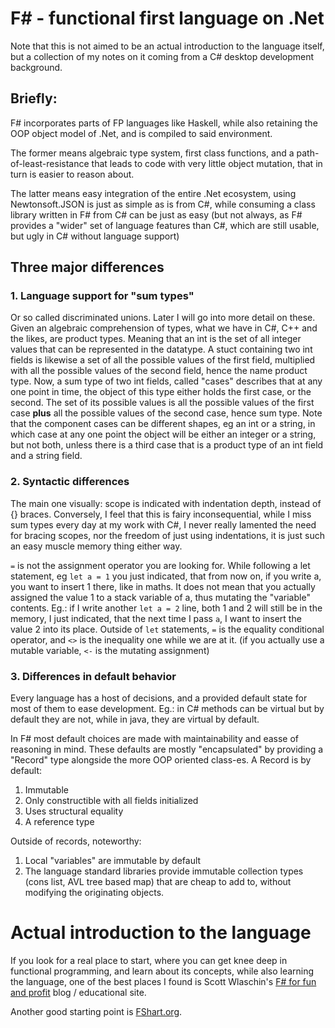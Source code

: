 # F# - functional first language on .Net
Note that this is not aimed to be an actual introduction to the language itself, but a collection of my notes on it coming from a C# desktop development background.
## Briefly:
F# incorporates parts of FP languages like Haskell, while also retaining the OOP object model of .Net, and is compiled to said environment.

The former means algebraic type system, first class functions, and a path-of-least-resistance that leads to code with very little object mutation, that in turn is easier to reason about.

The latter means easy integration of the entire .Net ecosystem, using Newtonsoft.JSON is just as simple as is from C#, while consuming a class library written in F# from C# can be just as easy (but not always, as F# provides a "wider" set of language features than C#, which are still usable, but ugly in C# without language support)

## Three major differences
### 1. Language support for "sum types"
Or so called discriminated unions. Later I will go into more detail on these. Given an algebraic comprehension of types, what we have in C#, C++ and the likes, are product types. Meaning that an int is the set of all integer values that can be represented in the datatype. A stuct containing two int fields is likewise a set of all the possible values of the first field, multiplied with all the possible values of the second field, hence the name product type. Now, a sum type of two int fields, called "cases" describes that at any one point in time, the object of this type either holds the first case, or the second. The set of its possible values is all the possible values of the first case __plus__ all the possible values of the second case, hence sum type. Note that the component cases can be different shapes, eg an int or a string, in which case at any one point the object will be either an integer or a string, but not both, unless there is a third case that is a product type of an int field and a string field.
### 2. Syntactic differences
The main one visually: scope is indicated with indentation depth, instead of {} braces.
Conversely, I feel that this is fairy inconsequential, while I miss sum types every day at my work with C#, I never really lamented the need for bracing scopes, nor the freedom of just using indentations, it is just such an easy muscle memory thing either way.

`=` is not the assignment operator you are looking for. While following a let statement, eg `let a = 1` you just indicated, that from now on, if you write a, you want to insert 1 there, like in maths. It does not mean that you actually assigned the value 1 to a stack variable of a, thus mutating the "variable" contents. Eg.: if I write another `let a = 2` line, both 1 and 2 will still be in the memory, I just indicated, that the next time I pass `a`, I want to insert the value 2 into its place.
Outside of `let` statements, `=` is the equality conditional operator, and `<>` is the inequality one while we are at it. (if you actually use a mutable variable, `<-` is the mutating assignment)

### 3. Differences in default behavior
Every language has a host of decisions, and a provided default state for most of them to ease development. Eg.: in C# methods can be virtual but by default they are not, while in java, they are virtual by default.

In F# most default choices are made with maintainability and easse of reasoning in mind.
These defaults are mostly "encapsulated" by providing a "Record" type alongside the more OOP oriented class-es.
A Record is by default:
1. Immutable
2. Only constructible with all fields initialized
3. Uses structural equality
4. A reference type

Outside of records, noteworthy:
1. Local "variables" are immutable by default
2. The language standard libraries provide immutable collection types (cons list, AVL tree based map) that are cheap to add to, without modifying the originating objects.

# Actual introduction to the language
If you look for a real place to start, where you can get knee deep in functional programming, and learn about its concepts, while also learning the language, one of the best places I found is Scott Wlaschin's [F# for fun and profit](https://fsharpforfunandprofit.com/) blog / educational site.

Another good starting point is [FShart.org](https://fsharp.org/).
